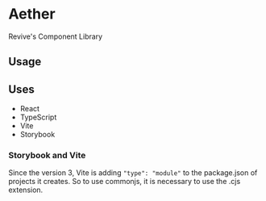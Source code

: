 # Aether

Revive's Component Library

## Usage

## Uses

- React
- TypeScript
- Vite
- Storybook

### Storybook and Vite

Since the version 3, Vite is adding `"type": "module"` to the package.json of projects it creates. So to use commonjs, it is necessary to use the .cjs extension.
